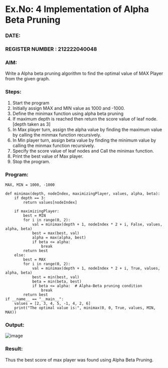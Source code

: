 # Ex.No: 4   Implementation of Alpha Beta Pruning 
### DATE:                                                                            
### REGISTER NUMBER : 212222040048
### AIM: 
Write a Alpha beta pruning algorithm to find the optimal value of MAX Player from the given graph.
### Steps:
1. Start the program
2. Initially  assign MAX and MIN value as 1000 and -1000.
3.  Define the minimax function  using alpha beta pruning
4.  If maximum depth is reached then return the score value of leaf node. [depth taken as 3]
5.  In Max player turn, assign the alpha value by finding the maximum value by calling the minmax function recursively.
6.  In Min player turn, assign beta value by finding the minimum value by calling the minmax function recursively.
7.  Specify the score value of leaf nodes and Call the minimax function.
8.  Print the best value of Max player.
9.  Stop the program. 

### Program:
```
MAX, MIN = 1000, -1000 

def minimax(depth, nodeIndex, maximizingPlayer, values, alpha, beta):
    if depth == 3:
        return values[nodeIndex]  

    if maximizingPlayer: 
        best = MIN        
        for i in range(0, 2):
            val = minimax(depth + 1, nodeIndex * 2 + i, False, values, alpha, beta) 
            best = max(best, val) 
            alpha = max(alpha, best)
            if beta <= alpha:  
                break
        return best
    else: 
        best = MAX
        for i in range(0, 2):
            val = minimax(depth + 1, nodeIndex * 2 + i, True, values, alpha, beta) 
            best = min(best, val) 
            beta = min(beta, best)
            if beta <= alpha:  # Alpha-Beta pruning condition
                break
        return best  
if __name__ == "__main__":
    values = [2, 3, 4, 5, -1, 4, 2, 6]
    print("The optimal value is:", minimax(0, 0, True, values, MIN, MAX))
```

### Output:
![image](https://github.com/user-attachments/assets/33718f56-79a3-4cfa-b361-711c0eb10921)


### Result:
Thus the best score of max player was found using Alpha Beta Pruning.
